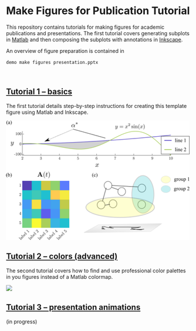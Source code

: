 # Make Figures for Publication Tutorial
This repository contains tutorials for making figures for academic publications and presentations. The first tutorial covers generating subplots in [Matlab](https://www.mathworks.com/products/matlab.html) and then composing the subplots with annotations in [Inkscape](https://inkscape.org/).

An overview of figure preparation is contained in 

    demo make figures presentation.pptx

<br/>

## [Tutorial 1 &ndash; basics](Tutorial_1_basics/)
The first tutorial details step-by-step instructions for creating this template figure using Matlab and Inkscape.

<img src="Tutorial_1_basics/figures/pngs_for_readme/demo_panel.png" width="500">

<br/>

## [Tutorial 2 &ndash; colors (advanced)](Tutorial_2_colors_(advanced)/)

The second tutorial covers how to find and use professional color palettes in you figures instead of a Matlab colormap.

<img src="Tutorial_2_colors_(advanced)/figures/pngs_for_readme/colors.png" width="500">

<br/>

## [Tutorial 3 &ndash; presentation animations](Tutorial_3_presentation_animations/)
(in progress)
